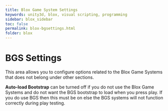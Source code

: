 ```yaml
---
title: Blox Game System Settings
keywords: unity3d, blox, visual scripting, programming
sidebar: blox_sidebar
toc: false
permalink: blox-bgsettings.html
folder: blox
---
```


BGS Settings
============

This area allows you to configure options related to the Blox Game Systems that does not belong under other sections.

**Auto-load Bootstrap** can be turned off if you do not use the Blox Game Systems and do not want the BGS bootstrap to load when you press play. If you do use BGS then this must be on else the BGS systems will not function correctly during play testing.

